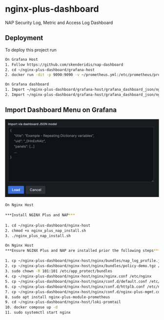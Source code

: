 # nginx-plus-dashboard
NAP Security Log, Metric and Access Log Dashboard



## Deployment

To deploy this project run

```bash
On Grafana Host
1. Follow https://github.com/skenderidis/nap-dashboard
2. cd ~/nginx-plus-dashboard/grafana-host
2. docker run -dit -p 9090:9090 -v ~/prometheus.yml:/etc/prometheus/prometheus.yml prom/prometheus
```
```bash
On Grafana dashboard
1. Import ~/nginx-plus-dashboard/grafana-host/grafana_dashboard_json/nginx_plus_metric_dashboard.json
2. Import ~/nginx-plus-dashboard/grafana-host/grafana_dashboard_json/nginx_plus_access_log_dashboard.json
```

## Import Dashboard Menu on Grafana
<img src="images/dashboard-import.jpg" alt="Dashboard Import" width="600px">

```bash
On Nginx Host

***Install NGINX Plus and NAP***

1. cd ~/nginx-plus-dashboard/nginx-host
2. chmod +x nginx_plus_nap_install.sh
3. ./nginx_plus_nap_install.sh
```

```bash
On Nginx Host
***Ensure NGINX Plus and NAP are installed prior the following steps***

1. cp ~/nginx-plus-dashboard/nginx-host/nginx/bundles/nap_log_profile.json_dashboard.tgz /etc/app_protect/bundles
2. cp ~/nginx-plus-dashboard/nginx-host/nginx/bundles/policy-demo.tgz /etc/app_protect/bundles
3. sudo chown -R 101:101 /etc/app_protect/bundles
4. cp ~/nginx-plus-dashboard/nginx-host/nginx/nginx.conf /etc/nginx
5. cp ~/nginx-plus-dashboard/nginx-host/nginx/conf.d/default.conf /etc/nginx/conf.d
6. cp ~/nginx-plus-dashboard/nginx-host/nginx/conf.d/httplb.conf /etc/nginx/conf.d
7. cp ~/nginx-plus-dashboard/nginx-host/nginx/conf.d/nginx-plus-mgmt.conf /etc/nginx/conf.d
8. sudo apt install nginx-plus-module-prometheus
9. cd ~/nginx-plus-dashboard/nginx-host/loki-promtail
10. docker compose up -d
11. sudo systemctl start nginx

```
